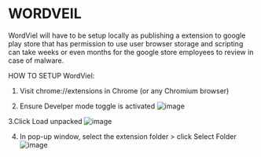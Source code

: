 # WORDVEIL
WordViel will have to be setup locally as publishing a extension to google play store that has permission to use user browser storage and scripting can take weeks or even months for the google store employees to review in case of malware.

HOW TO SETUP WordViel:

1. Visit chrome://extensions in Chrome (or any Chromium browser)

2. Ensure Develper mode toggle is activated
![image](https://github.com/Luisbow123/WORDVEIL/assets/55300466/f340f35c-bd96-4b6b-879a-93bef54f55aa)


3.Click Load unpacked
![image](https://github.com/Luisbow123/WORDVEIL/assets/55300466/98115757-8e5d-46a2-a8f4-5533d5e52ac6)


4. In pop-up window, select the extension folder > click Select Folder
![image](https://github.com/Luisbow123/WORDVEIL/assets/55300466/3749a824-d458-4711-8453-88c3b784cf32)




